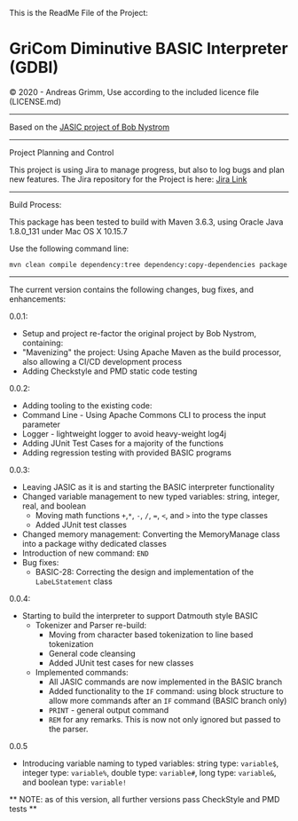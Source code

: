 This is the ReadMe File of the Project:

# GriCom Diminutive BASIC Interpreter (GDBI)

&copy; 2020 - Andreas Grimm, Use according to the included licence file (LICENSE.md)

---

Based on the [JASIC project of Bob Nystrom](https://github.com/munificent/jasic)

---

Project Planning and Control

This project is using Jira to manage progress, but also to log bugs and plan new features. The Jira repository for the Project is here:
[Jira Link](https://gricom.atlassian.net/jira/software/projects/BASIC)

---
Build Process:

This package has been tested to build with Maven 3.6.3, using Oracle Java 1.8.0_131 under Mac OS X 10.15.7

Use the following command line:

    mvn clean compile dependency:tree dependency:copy-dependencies package

--- 

The current version contains the following changes, bug fixes, and enhancements:

0.0.1:
* Setup and project re-factor the original project by Bob Nystrom, containing:
* "Mavenizing" the project: Using Apache Maven as the build processor, also allowing a CI/CD development process
* Adding Checkstyle and PMD static code testing

0.0.2:
* Adding tooling to the existing code:
* Command Line - Using Apache Commons CLI to process the input parameter
* Logger - lightweight logger to avoid heavy-weight log4j
* Adding JUnit Test Cases for a majority of the functions
* Adding regression testing with provided BASIC programs

0.0.3:
* Leaving JASIC as it is and starting the BASIC interpreter functionality
* Changed variable management to new typed variables: string, integer, real, and boolean 
  * Moving math functions `+`,`*`, `-`, `/`, `=`, `<`, and `>` into the type classes
  * Added JUnit test classes  
* Changed memory management: Converting the MemoryManage class into a package withy dedicated classes  
* Introduction of new command: `END`
* Bug fixes:
  * BASIC-28: Correcting the design and implementation of the `LabeLStatement` class

0.0.4:
* Starting to build the interpreter to support Datmouth style BASIC
  * Tokenizer and Parser re-build:
    * Moving from character based tokenization to line based tokenization
    * General code cleansing
    * Added JUnit test cases for new classes
  * Implemented commands:
    * All JASIC commands are now implemented in the BASIC branch
    * Added functionality to the `IF` command: using block structure to allow more commands after an `IF` command (BASIC branch only)  
    * `PRINT` - general output command
    * `REM` for any remarks. This is now not only ignored but passed to the parser.

0.0.5
* Introducing variable naming to typed variables: string type: `variable$`, integer type: `variable%`, double type: `variable#`, long type: `variable&`, and boolean type: `variable!`

** NOTE: as of this version, all further versions pass CheckStyle and PMD tests **
